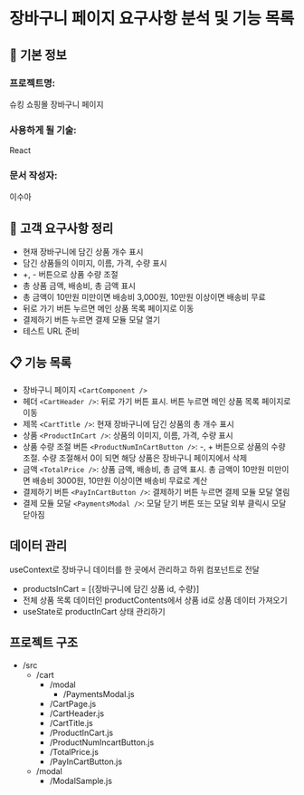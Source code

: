 # 장바구니 페이지 요구사항 분석 및 기능 목록

## 📌 기본 정보
### 프로젝트명: 
슈킹 쇼핑몰 장바구니 페이지

### 사용하게 될 기술: 
React

### 문서 작성자: 
이수아

## 📝 고객 요구사항 정리
- 현재 장바구니에 담긴 상품 개수 표시
- 담긴 상품들의 이미지, 이름, 가격, 수량 표시
- +, - 버튼으로 상품 수량 조절
- 총 상품 금액, 배송비, 총 금액 표시
- 총 금액이 10만원 미만이면 배송비 3,000원, 10만원 이상이면 배송비 무료
- 뒤로 가기 버튼 누르면 메인 상품 목록 페이지로 이동
- 결제하기 버튼 누르면 결제 모듈 모달 열기
- 테스트 URL 준비

## 📋 기능 목록
- 장바구니 페이지 `<CartComponent />`
- 헤더 `<CartHeader />`: 뒤로 가기 버튼 표시. 버튼 누르면 메인 상품 목록 페이지로 이동
- 제목 `<CartTitle />`: 현재 장바구니에 담긴 상품의 총 개수 표시
- 상품 `<ProductInCart />`: 상품의 이미지, 이름, 가격, 수량 표시
- 상품 수량 조절 버튼 `<ProductNumInCartButton />`: -, + 버튼으로 상품의 수량 조절. 수량 조절해서 0이 되면 해당 상품은 장바구니 페이지에서 삭제
- 금액 `<TotalPrice />`: 상품 금액, 배송비, 총 금액 표시. 총 금액이 10만원 미만이면 배송비 3000원, 10만원 이상이면 배송비 무료로 계산
- 결제하기 버튼 `<PayInCartButton />`: 결제하기 버튼 누르면 결제 모듈 모달 열림
- 결제 모듈 모달 `<PaymentsModal />`: 모달 닫기 버튼 또는 모달 외부 클릭시 모달 닫아짐

## 데이터 관리
useContext로 장바구니 데이터를 한 곳에서 관리하고 하위 컴포넌트로 전달
- productsInCart = [{장바구니에 담긴 상품 id, 수량}]
- 전체 상품 목록 데이터인 productContents에서 상품 id로 상품 데이터 가져오기
- useState로 productInCart 상태 관리하기

## 프로젝트 구조
- /src
    - /cart
        - /modal
            - /PaymentsModal.js
        - /CartPage.js
        - /CartHeader.js
        - /CartTitle.js
        - /ProductInCart.js
        - /ProductNumIncartButton.js
        - /TotalPrice.js
        - /PayInCartButton.js
    - /modal
        - /ModalSample.js
